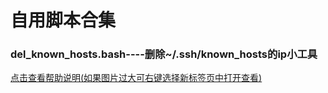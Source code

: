 # 自用脚本合集
### del_known_hosts.bash----删除~/.ssh/known_hosts的ip小工具
[点击查看帮助说明(如果图片过大可右键选择新标签页中打开查看)](https://github.com/blandyy/MuScript/blob/master/del_known_hosts.bash-help.png "del_known_hosts.bash-help")
